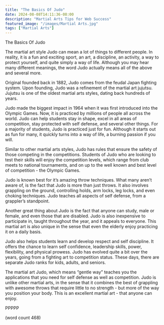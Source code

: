 ```yaml
---
title: "The Basics Of Judo"
date: 2024-08-08T14:11:36-08:00
description: "Martial Arts Tips for Web Success"
featured_image: "/images/Martial Arts.jpg"
tags: ["Martial Arts"]
---
```


The Basics Of Judo

The martial art style Judo can mean a lot of things to different people.  In reality, it is a fun and exciting sport, an art, a discipline, an activity, a way to protect yourself, and quite simply a way of life.  Although you may hear many different meanings, the word Judo actually means all of the above and several more.

Original founded back in 1882, Judo comes from the feudal Japan fighting system.  Upon founding, Judo was a refinement of the martial art jujutsu.  Jujutsu is one of the oldest martial arts styles, dating back hundreds of years.  

Judo made the biggest impact in 1964 when it was first introduced into the Olympic Games.  Now, it is practiced by millions of people all across the world.  Judo can help students stay in shape, excel in all areas of competition, stay protected with self defense, and several other things.  For a majority of students, Judo is practiced just for fun.  Although it starts out as fun for many, it quickly turns into a way of life, a burning passion if you will.

Similar to other martial arts styles, Judo has rules that ensure the safety of those competing in the competitions.  	Students of Judo who are looking to test their skills will enjoy the competition levels, which range from club meets to national tournaments, and on up to the well known and best level of competition - the Olympic Games.

Judo is known best for it’s amazing throw techniques.  What many aren’t aware of, is the fact that Judo is more than just throws.  It also involves grappling on the ground, controlling holds, arm locks, leg locks, and even choking techniques.  Judo teaches all aspects of self defense, from a grappler’s standpoint.

Another great thing about Judo is the fact that anyone can study, male or female, and even those that are disabled.  Judo is also inexpensive to participate in, taught throughout the year, and it appeals to everyone.  This martial art is also unique in the sense that even the elderly enjoy practicing it on a daily basis.

Judo also helps students learn and develop respect and self discipline.  It offers the chance to learn self confidence, leadership skills, power, flexibility, and physical prowess.  Judo has evolved quite a bit over the years, going from a fighting art to competition status.  These days, there are separate Judo ranks for kids, adults, and seniors.  

The martial art Judo, which means “gentle way” teaches you the applications that you need for self defense as well as competition.  Judo is unlike other martial arts, in the sense that it combines the best of grappling with awesome throws that require little to no strength - but more of the way you position your body.  This is an excellent martial art - that anyone can enjoy.

PPPPP

(word count 468)
